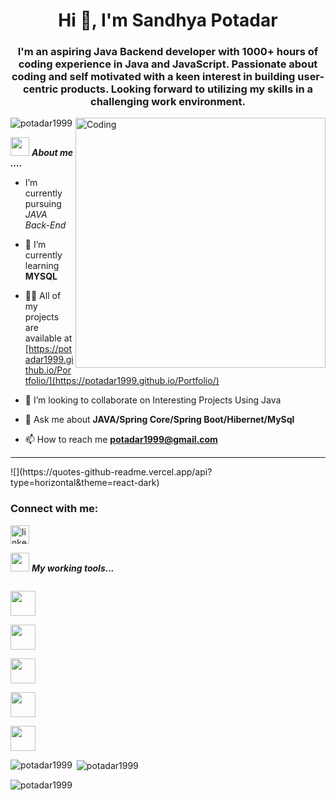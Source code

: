 

<h1 align="center">Hi 👋, I'm Sandhya Potadar</h1>
<h3 align="center">I'm an aspiring Java Backend developer with 1000+ hours of coding experience in Java and JavaScript. Passionate about coding and self motivated with a keen interest in building user-centric products. Looking forward to utilizing my skills in a challenging work environment.

</h3>

<img align="right" alt="Coding" width="400" src="https://img.freepik.com/free-vector/girl-using-laptop-with-binary-code_1308-114505.jpg?w=2000">

<p align="left"> <img src="https://komarev.com/ghpvc/?username=potadar1999&label=Profile%20views&color=0e75b6&style=flat" alt="potadar1999" /> </p>


<img src="https://media.giphy.com/media/iY8CRBdQXODJSCERIr/giphy.gif" width="30px">&nbsp;***About me ....***

- I’m currently pursuing *JAVA Back-End*

- 🌱 I’m currently learning **MYSQL**

- 👨‍💻 All of my projects are available at [https://potadar1999.github.io/Portfolio/](https://potadar1999.github.io/Portfolio/)

- 👯 I’m looking to collaborate on Interesting Projects Using Java

- 💬 Ask me about **JAVA/Spring Core/Spring Boot/Hibernet/MySql**

- 📫 How to reach me **potadar1999@gmail.com**

<hr>
![](https://quotes-github-readme.vercel.app/api?type=horizontal&theme=react-dark)

<h3 align="left">Connect with me:</h3>

 [<img src='https://cdn.jsdelivr.net/npm/simple-icons@3.0.1/icons/linkedin.svg' alt='linkedin' height='30'>](https://www.linkedin.com/in/sandhya-potadar/) 

<img src="https://media.giphy.com/media/iY8CRBdQXODJSCERIr/giphy.gif" width="30px">&nbsp;***My working tools...***
<p align="left">

<code> <img height="40" src="https://www.vectorlogo.zone/logos/java/java-ar21.svg"> </code>
<code> <img height="40" src="https://www.vectorlogo.zone/logos/mysql/mysql-ar21.svg"> </code>
<code> <img height="40" src="https://www.vectorlogo.zone/logos/w3_html5/w3_html5-ar21.svg"> </code>
<code> <img height="40" src="https://www.vectorlogo.zone/logos/javascript/javascript-ar21.svg"> </code>
  <code> <img height="40" src="https://www.vectorlogo.zone/logos/netlifyapp_watercss/netlifyapp_watercss-ar21.svg"> </code>





<p><img align="left" src="https://github-readme-stats.vercel.app/api/top-langs?username=potadar1999&show_icons=true&locale=en&layout=compact" alt="potadar1999" /></p>

<p>&nbsp;<img align="center" src="https://github-readme-stats.vercel.app/api?username=potadar1999&show_icons=true&locale=en" alt="potadar1999" /></p>

<p><img align="center" src="https://github-readme-streak-stats.herokuapp.com/?user=potadar1999&" alt="potadar1999" /></p>

